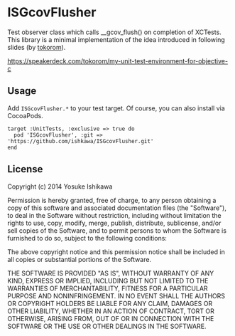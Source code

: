 # ISGcovFlusher

Test observer class which calls __gcov_flush() on completion of XCTests.
This library is a minimal implementation of the idea introduced in following slides
(by [tokorom](https://github.com/tokorom/)).

https://speakerdeck.com/tokorom/my-unit-test-environment-for-objective-c

## Usage

Add `ISGcovFlusher.*` to your test target.
Of course, you can also install via CocoaPods. 

```
target :UnitTests, :exclusive => true do
  pod 'ISGcovFlusher', :git => 'https://github.com/ishkawa/ISGcovFlusher.git'
end
```

## License

Copyright (c) 2014 Yosuke Ishikawa

Permission is hereby granted, free of charge, to any person obtaining a copy of this software and associated documentation files (the "Software"), to deal in the Software without restriction, including without limitation the rights to use, copy, modify, merge, publish, distribute, sublicense, and/or sell copies of the Software, and to permit persons to whom the Software is furnished to do so, subject to the following conditions:

The above copyright notice and this permission notice shall be included in all copies or substantial portions of the Software.

THE SOFTWARE IS PROVIDED "AS IS", WITHOUT WARRANTY OF ANY KIND, EXPRESS OR IMPLIED, INCLUDING BUT NOT LIMITED TO THE WARRANTIES OF MERCHANTABILITY, FITNESS FOR A PARTICULAR PURPOSE AND NONINFRINGEMENT. IN NO EVENT SHALL THE AUTHORS OR COPYRIGHT HOLDERS BE LIABLE FOR ANY CLAIM, DAMAGES OR OTHER LIABILITY, WHETHER IN AN ACTION OF CONTRACT, TORT OR OTHERWISE, ARISING FROM, OUT OF OR IN CONNECTION WITH THE SOFTWARE OR THE USE OR OTHER DEALINGS IN THE SOFTWARE.

